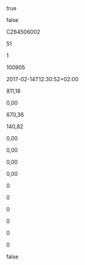 true

false

CZ64506002

 

51

1

100905

2017-02-14T12:30:52+02:00

811,18

0,00

670,36

140,82

0,00

0,00

0,00

0,00

0

0

0

0

0

0

false

